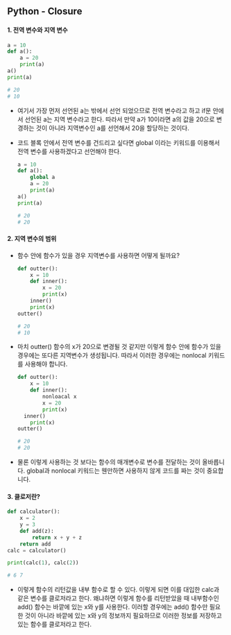 ## Python - Closure

#### 1. 전역 변수와 지역 변수

```python
a = 10
def a():
    a = 20
    print(a)
a()
print(a)

# 20
# 10
```

- 여기서 가장 먼저 선언된 a는 밖에서 선언 되었으므로 전역 변수라고 하고
  if문 안에서 선언된 a는 지역 변수라고 한다.
  따라서 만약 a가 10이라면 a의 값을 20으로 변경하는 것이 아니라
  지역변수인 a를 선언해서 20을 할당하는 것이다.

- 코드 블록 안에서 전역 변수를 건드리고 싶다면 global 이라는 키워드를 이용해서 전역 변수를 사용하겠다고
  선언해야 한다.

  ```python
  a = 10
  def a():
      global a
      a = 20
      print(a)
  a()
  print(a)
  
  # 20
  # 20
  ```

#### 2. 지역 변수의 범위

- 함수 안에 함수가 있을 경우 지역변수를 사용하면 어떻게 될까요?

  ```python
  def outter():
      x = 10
      def inner():
          x = 20
          print(x)
      inner()
      print(x)
  outter()
  
  # 20
  # 10
  ```

- 마치 outter() 함수의 x가 20으로 변경될 것 같지만
  이렇게 함수 안에 함수가 있을 경우에는 또다른 지역변수가 생성됩니다.
  따라서 이러한 경우에는 nonlocal 키워드를 사용해야 합니다.

  ```python
  def outter():
      x = 10
      def inner():
          nonloacal x
          x = 20
          print(x)
  	inner()
      print(x)
  outter()
  
  # 20
  # 20
  ```

- 물론 이렇게 사용하는 것 보다는 함수의 매개변수로 변수를 전달하는 것이 올바릅니다.
  global과 nonlocal 키워드는 웬만하면 사용하지 않게 코드를 짜는 것이 중요합니다.

#### 3. 클로저란?

```python
def calculator():
    x = 2
    y = 3
    def add(z):
        return x + y + z
    return add
calc = calculator()

print(calc(1), calc(2))

# 6 7
```

- 이렇게 함수의 리턴값을 내부 함수로 할 수 있다.
  이렇게 되면 이를 대입한 calc과 같은 변수를 클로저라고 한다.
  왜냐하면 이렇게 함수를 리턴받았을 때
  내부함수인 add() 함수는 바깥에 있는 x와 y를 사용한다.
  이러할 경우에는 add() 함수만 필요한 것이 아니라 바깥에 있는 x와 y의 정보까지 필요하므로
  이러한 정보를 저장하고 있는 함수를 클로저라고 한다.